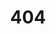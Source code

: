 ---
title: '404'
template: splash
editUrl: false
hero:
  title: '404'
  tagline: We couldn't find the page you were looking for. Maybe try it with a search! :)
  image:
    file: ../../assets/houston_sad.webp
---